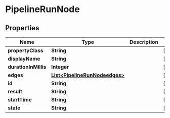 
# PipelineRunNode

## Properties
Name | Type | Description | Notes
------------ | ------------- | ------------- | -------------
**propertyClass** | **String** |  |  [optional]
**displayName** | **String** |  |  [optional]
**durationInMillis** | **Integer** |  |  [optional]
**edges** | [**List&lt;PipelineRunNodeedges&gt;**](PipelineRunNodeedges.md) |  |  [optional]
**id** | **String** |  |  [optional]
**result** | **String** |  |  [optional]
**startTime** | **String** |  |  [optional]
**state** | **String** |  |  [optional]



